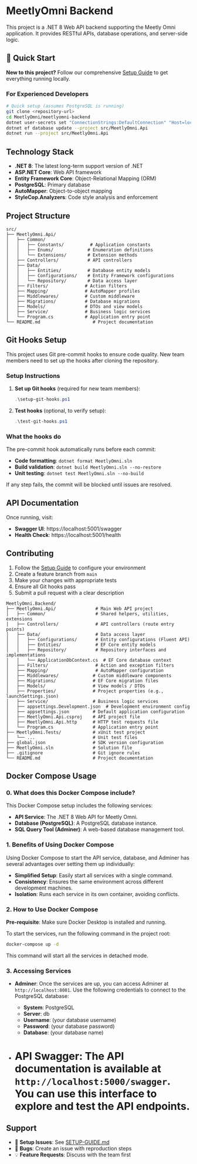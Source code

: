 # MeetlyOmni Backend

This project is a .NET 8 Web API backend supporting the Meetly Omni application. It provides RESTful APIs, database operations, and server-side logic.

## 🚀 Quick Start

**New to this project?** Follow our comprehensive [Setup Guide](./SETUP-GUIDE.md) to get everything running locally.

### For Experienced Developers

```bash
# Quick setup (assumes PostgreSQL is running)
git clone <repository-url>
cd MeetlyOmni/meetlyomni-backend
dotnet user-secrets set "ConnectionStrings:DefaultConnection" "Host=localhost;Port=5432;Database=meetlyomni_dev;Username=your_user;Password=your_password"
dotnet ef database update --project src/MeetlyOmni.Api
dotnet run --project src/MeetlyOmni.Api
```

## Technology Stack

- **.NET 8**: The latest long-term support version of .NET
- **ASP.NET Core**: Web API framework
- **Entity Framework Core**: Object-Relational Mapping (ORM)
- **PostgreSQL**: Primary database
- **AutoMapper**: Object-to-object mapping
- **StyleCop.Analyzers**: Code style analysis and enforcement

## Project Structure

```
src/
├── MeetlyOmni.Api/
│   ├── Common/
│   │   ├── Constants/          # Application constants
│   │   ├── Enums/             # Enumeration definitions
│   │   └── Extensions/        # Extension methods
│   ├── Controllers/           # API controllers
│   ├── Data/
│   │   ├── Entities/          # Database entity models
│   │   ├── Configurations/    # Entity Framework configurations
│   │   └── Repository/        # Data access layer
│   ├── Filters/              # Action filters
│   ├── Mapping/              # AutoMapper profiles
│   ├── Middlewares/          # Custom middleware
│   ├── Migrations/           # Database migrations
│   ├── Models/               # DTOs and view models
│   ├── Service/              # Business logic services
│   └── Program.cs            # Application entry point
└── README.md                    # Project documentation
```

## Git Hooks Setup

This project uses Git pre-commit hooks to ensure code quality. New team members need to set up the hooks after cloning the repository.

### Setup Instructions

1. **Set up Git hooks** (required for new team members):

   ```powershell
   .\setup-git-hooks.ps1
   ```

2. **Test hooks** (optional, to verify setup):
   ```powershell
   .\test-git-hooks.ps1
   ```

### What the hooks do

The pre-commit hook automatically runs before each commit:

- **Code formatting**: `dotnet format MeetlyOmni.sln`
- **Build validation**: `dotnet build MeetlyOmni.sln --no-restore`
- **Unit testing**: `dotnet test MeetlyOmni.sln --no-build`

If any step fails, the commit will be blocked until issues are resolved.

## API Documentation

Once running, visit:

- **Swagger UI**: https://localhost:5001/swagger
- **Health Check**: https://localhost:5001/health

## Contributing

1. Follow the [Setup Guide](./SETUP-GUIDE.md) to configure your environment
2. Create a feature branch from `main`
3. Make your changes with appropriate tests
4. Ensure all Git hooks pass
5. Submit a pull request with a clear description

```
MeetlyOmni.Backend/
├── MeetlyOmni.Api/               # Main Web API project
│   ├── Common/                   # Shared helpers, utilities, extensions
│   ├── Controllers/              # API controllers (route entry points)
│   ├── Data/                     # Data access layer
│   │   ├── Configurations/       # Entity configurations (Fluent API)
│   │   ├── Entities/             # EF Core entity models
│   │   ├── Repository/           # Repository interfaces and implementations
│   │   └── ApplicationDbContext.cs  # EF Core database context
│   ├── Filters/                  # Action and exception filters
│   ├── Mapping/                  # AutoMapper configuration
│   ├── Middlewares/             # Custom middleware components
│   ├── Migrations/              # EF Core migration files
│   ├── Models/                  # View models / DTOs
│   ├── Properties/              # Project properties (e.g., launchSettings.json)
│   ├── Service/                 # Business logic services
│   ├── appsettings.Development.json  # Development environment config
│   ├── appsettings.json         # Default application configuration
│   ├── MeetlyOmni.Api.csproj    # API project file
│   ├── MeetlyOmni.Api.http      # HTTP test requests file
│   └── Program.cs               # Application entry point
├── MeetlyOmni.Tests/            # xUnit test project
│   └── ...                      # Unit test files
├── global.json                  # SDK version configuration
├── MeetlyOmni.sln               # Solution file
├── .gitignore                   # Git ignore rules
└── README.md                    # Project documentation
```

## Docker Compose Usage

### 0. What does this Docker Compose include?

This Docker Compose setup includes the following services:

- **API Service**: The .NET 8 Web API for Meetly Omni.
- **Database (PostgreSQL)**: A PostgreSQL database instance.
- **SQL Query Tool (Adminer)**: A web-based database management tool.

### 1. Benefits of Using Docker Compose

Using Docker Compose to start the API service, database, and Adminer has several advantages over setting them up individually:

- **Simplified Setup**: Easily start all services with a single command.
- **Consistency**: Ensures the same environment across different development machines.
- **Isolation**: Runs each service in its own container, avoiding conflicts.

### 2. How to Use Docker Compose

**Pre-requisite**: Make sure Docker Desktop is installed and running.

To start the services, run the following command in the project root:

```bash
docker-compose up -d
```

This command will start all the services in detached mode.

### 3. Accessing Services

- **Adminer**: Once the services are up, you can access Adminer at `http://localhost:8081`. Use the following credentials to connect to the PostgreSQL database:

  - **System**: PostgreSQL
  - **Server**: db
  - **Username**: (your database username)
  - **Password**: (your database password)
  - **Database**: (your database name)

- # **API Swagger**: The API documentation is available at `http://localhost:5000/swagger`. You can use this interface to explore and test the API endpoints.

## Support

- 📖 **Setup Issues**: See [SETUP-GUIDE.md](./SETUP-GUIDE.md)
- 🐛 **Bugs**: Create an issue with reproduction steps
- 💡 **Feature Requests**: Discuss with the team first
